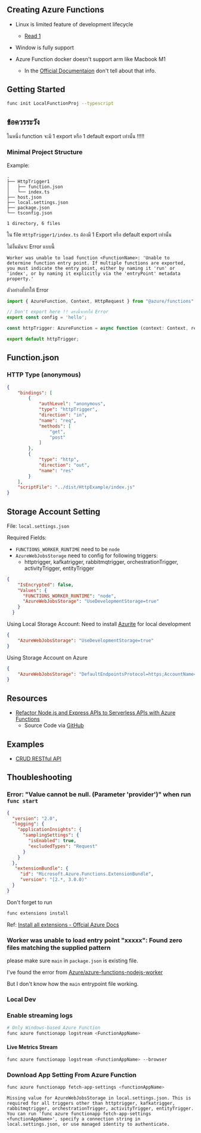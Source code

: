 ## Creating Azure Functions
- Linux is limited feature of development lifecycle
	- [Read 1](https://learn.microsoft.com/en-us/azure/azure-functions/functions-run-local?tabs=v4%2Cmacos%2Cts%2Cportal%2Cbash#enable-streaming-logs)
- Window is fully support


- Azure Function docker doesn't support arm like Macbook M1 
	- In the [Official Documentaion](https://learn.microsoft.com/en-us/azure/azure-functions/functions-create-function-linux-custom-image?tabs=in-process%2Cbash%2Cazure-cli&pivots=programming-language-typescript) don't tell about that info.

## Getting Started

```bash
func init LocalFunctionProj --typescript
```

## ข้อควรระวัง 
ในหนึ่ง function จะมี 1 export หรือ 1 default export เท่านั้น !!!!!

### Minimal Project Structure
Example:
```
.
├── HttpTrigger1
│   ├── function.json
│   └── index.ts
├── host.json
├── local.settings.json
├── package.json
└── tsconfig.json

1 directory, 6 files
```

ใน file `HttpTrigger1/index.ts`  ต้องมี 1 Export หรือ default export เท่านั้น 

ไม่งั้นมันจะ Error แบบนี้
```
Worker was unable to load function <FunctionName>: 'Unable to determine function entry point. If multiple functions are exported, you must indicate the entry point, either by naming it 'run' or 'index', or by naming it explicitly via the 'entryPoint' metadata property.'
```
ตัวอย่างที่ทำให้ Error
```ts
import { AzureFunction, Context, HttpRequest } from "@azure/functions"

// Don't export here !! ตรงนี้จะทำให้ Error
export const config = 'hello';

const httpTrigger: AzureFunction = async function (context: Context, req: HttpRequest): Promise<void> {};

export default httpTrigger;
```

## Function.json

### HTTP Type (anonymous)
```json
{
    "bindings": [
        {
            "authLevel": "anonymous",
            "type": "httpTrigger",
            "direction": "in",
            "name": "req",
            "methods": [
                "get",
                "post"
            ]
        },
        {
            "type": "http",
            "direction": "out",
            "name": "res"
        }
    ],
    "scriptFile": "../dist/HttpExample/index.js"
}
```


## Storage Account Setting 
File: `local.settings.json`

Required Fields:
- `FUNCTIONS_WORKER_RUNTIME` need to be `node`
- `AzureWebJobsStorage`  need to config for following triggers:
	- httptrigger, kafkatrigger, rabbitmqtrigger, orchestrationTrigger, activityTrigger, entityTrigger
```json
{
    "IsEncrypted": false,
    "Values": {
      "FUNCTIONS_WORKER_RUNTIME": "node",
      "AzureWebJobsStorage": "UseDevelopmentStorage=true"
    }
  }
```

Using Local Storage Account:
Need to install [Azurite](https://learn.microsoft.com/en-us/azure/storage/common/storage-use-azurite?tabs=npm)  for local development
```json
{
	"AzureWebJobsStorage": "UseDevelopmentStorage=true"
}
```

Using Storage Account on Azure
```json
{
	"AzureWebJobsStorage": "DefaultEndpointsProtocol=https;AccountName=MyAccName;AccountKey=XXXXXXX==;EndpointSuffix=core.windows.net"
}
```



## Resources
- [Refactor Node.js and Express APIs to Serverless APIs with Azure Functions](https://learn.microsoft.com/en-us/training/modules/shift-nodejs-express-apis-serverless/)
	- Source Code via [GitHub](https://github.com/MicrosoftDocs/mslearn-module-shifting-nodejs-express-apis-to-serverless/tree/solution)

## Examples

- [CRUD RESTful API](https://github.com/mildronize/typescript-th/tree/main/examples/with-azure-functions/crud-restful-api)

## Thoubleshooting 

### Error: "Value cannot be null. (Parameter 'provider')" when run `func start`
```json
{
  "version": "2.0",
  "logging": {
    "applicationInsights": {
      "samplingSettings": {
        "isEnabled": true,
        "excludedTypes": "Request"
      }
    }
  },
   "extensionBundle": {
     "id": "Microsoft.Azure.Functions.ExtensionBundle",
     "version": "[2.*, 3.0.0)"
  }
}
```

Don't forget to run

```bash
func extensions install
```

Ref: [Install all extensions - Offcial Azure Docs](https://learn.microsoft.com/en-us/azure/azure-functions/functions-run-local?tabs=v4%2Cmacos%2Ccsharp%2Cportal%2Cbash#install-all-extensions)

### Worker was unable to load entry point "xxxxx": Found zero files matching the supplied pattern

please make sure `main` in `package.json` is existing file. 

I've found the error from [Azure/azure-functions-nodejs-worker](https://github.com/Azure/azure-functions-nodejs-worker/blob/45865da3f5f9b09de9a6cbeb6dbf1d1bb4ee0284/src/startApp.ts#L49)

But I don't know how the `main` entrypoint file working.

### Local Dev

### Enable streaming logs

```bash
# Only Windows-based Azure Function
func azure functionapp logstream <FunctionAppName> 
```

####  Live Metrics Stream 
```bash
func azure functionapp logstream <FunctionAppName> --browser
```

### Download App Setting From Azure Function
```bash
func azure functionapp fetch-app-settings <functionAppName>
```

```
Missing value for AzureWebJobsStorage in local.settings.json. This is required for all triggers other than httptrigger, kafkatrigger, rabbitmqtrigger, orchestrationTrigger, activityTrigger, entityTrigger. You can run 'func azure functionapp fetch-app-settings <functionAppName>', specify a connection string in local.settings.json, or use managed identity to authenticate.
```
